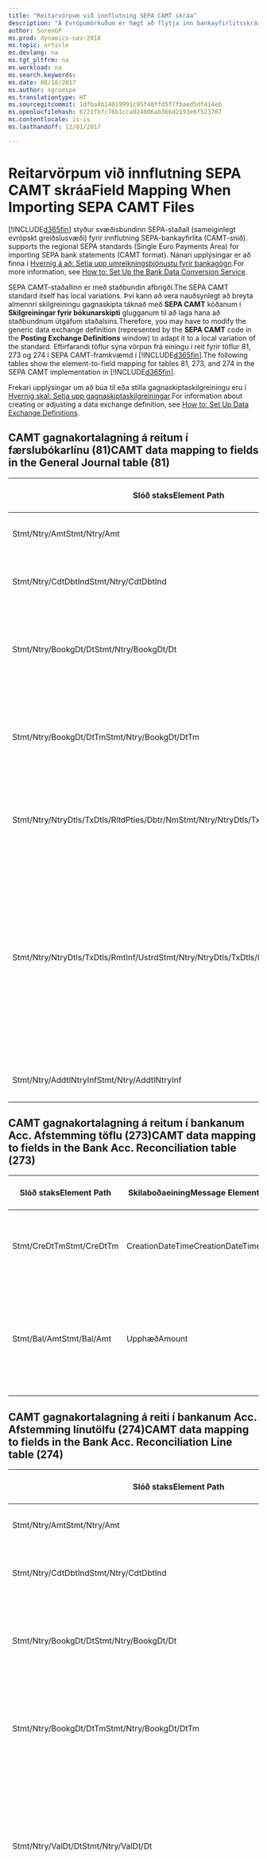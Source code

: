 ```yaml
---
title: "Reitarvörpum við innflutning SEPA CAMT skráa"
description: "Á Evrópumörkuðum er hægt að flytja inn bankayfirlitsskrár með svæðisbundnum SEPA stöðlum (sameiginlegt evrópskt greiðslusvæði)."
author: SorenGP
ms.prod: dynamics-nav-2018
ms.topic: article
ms.devlang: na
ms.tgt_pltfrm: na
ms.workload: na
ms.search.keywords: 
ms.date: 08/18/2017
ms.author: sgroespe
ms.translationtype: HT
ms.sourcegitcommit: 1dfba8b14019991c95f40ffd5f7fbaed5df414eb
ms.openlocfilehash: 6721fbfc76b1cca924806ab366d2193e6f523707
ms.contentlocale: is-is
ms.lasthandoff: 12/01/2017

---
```

# <a name="field-mapping-when-importing-sepa-camt-files"></a><span data-ttu-id="13e0f-103">Reitarvörpum við innflutning SEPA CAMT skráa</span><span class="sxs-lookup"><span data-stu-id="13e0f-103">Field Mapping When Importing SEPA CAMT Files</span></span>
[!INCLUDE[d365fin](includes/d365fin_md.md)]<span data-ttu-id="13e0f-104"> styður svæðisbundinn SEPA-staðall (sameiginlegt evrópskt greiðslusvæði) fyrir innflutning SEPA-bankayfirlita (CAMT-snið).</span><span class="sxs-lookup"><span data-stu-id="13e0f-104"> supports the regional SEPA standards (Single Euro Payments Area) for importing SEPA bank statements (CAMT format).</span></span> <span data-ttu-id="13e0f-105">Nánari upplýsingar er að finna í [Hvernig á að: Setja upp umreikningsþjónustu fyrir bankagögn](bank-how-setup-bank-data-conversion-service.md).</span><span class="sxs-lookup"><span data-stu-id="13e0f-105">For more information, see [How to: Set Up the Bank Data Conversion Service](bank-how-setup-bank-data-conversion-service.md).</span></span>  

 <span data-ttu-id="13e0f-106">SEPA CAMT-staðallinn er með staðbundin afbrigði.</span><span class="sxs-lookup"><span data-stu-id="13e0f-106">The SEPA CAMT standard itself has local variations.</span></span> <span data-ttu-id="13e0f-107">Því kann að vera nauðsynlegt að breyta almennri skilgreiningu gagnaskipta táknað með **SEPA CAMT** kóðanum í **Skilgreiningar fyrir bókunarskipti** glugganum til að laga hana að staðbundnum útgáfum staðalsins.</span><span class="sxs-lookup"><span data-stu-id="13e0f-107">Therefore, you may have to modify the generic data exchange definition (represented by the **SEPA CAMT** code in the **Posting Exchange Definitions** window) to adapt it to a local variation of the standard.</span></span> <span data-ttu-id="13e0f-108">Eftirfarandi töflur sýna vörpun frá einingu í reit fyrir töflur 81, 273 og 274 í SEPA CAMT-framkvæmd í [!INCLUDE[d365fin](includes/d365fin_md.md)].</span><span class="sxs-lookup"><span data-stu-id="13e0f-108">The following tables show the element-to-field mapping for tables 81, 273, and 274 in the SEPA CAMT implementation in [!INCLUDE[d365fin](includes/d365fin_md.md)].</span></span>  

 <span data-ttu-id="13e0f-109">Frekari upplýsingar um að búa til eða stilla gagnaskiptaskilgreiningu eru í [Hvernig skal: Setja upp gagnaskiptaskilgreiningar](across-how-to-set-up-data-exchange-definitions.md).</span><span class="sxs-lookup"><span data-stu-id="13e0f-109">For information about creating or adjusting a data exchange definition, see [How to: Set Up Data Exchange Definitions](across-how-to-set-up-data-exchange-definitions.md).</span></span>  

## <a name="camt-data-mapping-to-fields-in-the-general-journal-table-81"></a><span data-ttu-id="13e0f-110">CAMT gagnakortalagning á reitum í færslubókarlínu (81)</span><span class="sxs-lookup"><span data-stu-id="13e0f-110">CAMT data mapping to fields in the General Journal table (81)</span></span>  

|<span data-ttu-id="13e0f-111">Slóð staks</span><span class="sxs-lookup"><span data-stu-id="13e0f-111">Element Path</span></span>|<span data-ttu-id="13e0f-112">Skilaboðaeining</span><span class="sxs-lookup"><span data-stu-id="13e0f-112">Message Element</span></span>|<span data-ttu-id="13e0f-113">Gagnagerð</span><span class="sxs-lookup"><span data-stu-id="13e0f-113">Data Type</span></span>|<span data-ttu-id="13e0f-114">Lýsing</span><span class="sxs-lookup"><span data-stu-id="13e0f-114">Description</span></span>|<span data-ttu-id="13e0f-115">Auðkenni neikvæðs formerkis</span><span class="sxs-lookup"><span data-stu-id="13e0f-115">Negative-Sign Identifier</span></span>|<span data-ttu-id="13e0f-116">Nr. reits</span><span class="sxs-lookup"><span data-stu-id="13e0f-116">Field No.</span></span>|<span data-ttu-id="13e0f-117">Heiti reits</span><span class="sxs-lookup"><span data-stu-id="13e0f-117">Field Name</span></span>|  
|------------------|---------------------|---------------|-----------------|-------------------------------|---------------|----------------|  
|<span data-ttu-id="13e0f-118">Stmt/Ntry/Amt</span><span class="sxs-lookup"><span data-stu-id="13e0f-118">Stmt/Ntry/Amt</span></span>|<span data-ttu-id="13e0f-119">Upphæð</span><span class="sxs-lookup"><span data-stu-id="13e0f-119">Amount</span></span>|<span data-ttu-id="13e0f-120">Tugakerfið</span><span class="sxs-lookup"><span data-stu-id="13e0f-120">Decimal</span></span>|<span data-ttu-id="13e0f-121">Peningaupphæð reiðufésfærslunnar.</span><span class="sxs-lookup"><span data-stu-id="13e0f-121">The amount of money in the cash entry</span></span>||<span data-ttu-id="13e0f-122">13</span><span class="sxs-lookup"><span data-stu-id="13e0f-122">13</span></span>|<span data-ttu-id="13e0f-123">Upphæð</span><span class="sxs-lookup"><span data-stu-id="13e0f-123">Amount</span></span>|  
|<span data-ttu-id="13e0f-124">Stmt/Ntry/CdtDbtInd</span><span class="sxs-lookup"><span data-stu-id="13e0f-124">Stmt/Ntry/CdtDbtInd</span></span>|<span data-ttu-id="13e0f-125">CreditDebitIndicator</span><span class="sxs-lookup"><span data-stu-id="13e0f-125">CreditDebitIndicator</span></span>|<span data-ttu-id="13e0f-126">Texti</span><span class="sxs-lookup"><span data-stu-id="13e0f-126">Text</span></span>|<span data-ttu-id="13e0f-127">Sýnir hvort færsla er kredit-eða debet færslu</span><span class="sxs-lookup"><span data-stu-id="13e0f-127">Indicates whether the entry is a credit or a debit entry</span></span>|<span data-ttu-id="13e0f-128">DBIT</span><span class="sxs-lookup"><span data-stu-id="13e0f-128">DBIT</span></span>|<span data-ttu-id="13e0f-129">13</span><span class="sxs-lookup"><span data-stu-id="13e0f-129">13</span></span>|<span data-ttu-id="13e0f-130">Upphæð</span><span class="sxs-lookup"><span data-stu-id="13e0f-130">Amount</span></span>|  
|<span data-ttu-id="13e0f-131">Stmt/Ntry/BookgDt/Dt</span><span class="sxs-lookup"><span data-stu-id="13e0f-131">Stmt/Ntry/BookgDt/Dt</span></span>|<span data-ttu-id="13e0f-132">Dagsetning</span><span class="sxs-lookup"><span data-stu-id="13e0f-132">Date</span></span>|<span data-ttu-id="13e0f-133">Dagsetning</span><span class="sxs-lookup"><span data-stu-id="13e0f-133">Date</span></span>|<span data-ttu-id="13e0f-134">Dagsetning þegar færsla er bókuð á reikning á bókum reikningsstofnunar</span><span class="sxs-lookup"><span data-stu-id="13e0f-134">The date when an entry is posted to an account on the account servicer's books</span></span>||<span data-ttu-id="13e0f-135">5</span><span class="sxs-lookup"><span data-stu-id="13e0f-135">5</span></span>|<span data-ttu-id="13e0f-136">Bókunardags.</span><span class="sxs-lookup"><span data-stu-id="13e0f-136">Posting Date</span></span>|  
|<span data-ttu-id="13e0f-137">Stmt/Ntry/BookgDt/DtTm</span><span class="sxs-lookup"><span data-stu-id="13e0f-137">Stmt/Ntry/BookgDt/DtTm</span></span>|<span data-ttu-id="13e0f-138">Dagsetning og tími</span><span class="sxs-lookup"><span data-stu-id="13e0f-138">DateTime</span></span>|<span data-ttu-id="13e0f-139">Dagsetning og tími</span><span class="sxs-lookup"><span data-stu-id="13e0f-139">DateTime</span></span>|<span data-ttu-id="13e0f-140">Dagsetning og tími þegar færsla er bókuð á reikning á bókum reikningsstofnunar</span><span class="sxs-lookup"><span data-stu-id="13e0f-140">The date and time when an entry is posted to an account on the account servicer's books</span></span>||<span data-ttu-id="13e0f-141">5</span><span class="sxs-lookup"><span data-stu-id="13e0f-141">5</span></span>|<span data-ttu-id="13e0f-142">Bókunardags.</span><span class="sxs-lookup"><span data-stu-id="13e0f-142">Posting Date</span></span>|  
|<span data-ttu-id="13e0f-143">Stmt/Ntry/NtryDtls/TxDtls/RltdPties/Dbtr/Nm</span><span class="sxs-lookup"><span data-stu-id="13e0f-143">Stmt/Ntry/NtryDtls/TxDtls/RltdPties/Dbtr/Nm</span></span>|<span data-ttu-id="13e0f-144">Heiti</span><span class="sxs-lookup"><span data-stu-id="13e0f-144">Name</span></span>|<span data-ttu-id="13e0f-145">Texti</span><span class="sxs-lookup"><span data-stu-id="13e0f-145">Text</span></span>|<span data-ttu-id="13e0f-146">Nafn aðilans sem skuldar lánveitanda (til þrautavara) tiltekna fjárhæð.</span><span class="sxs-lookup"><span data-stu-id="13e0f-146">The name of the party that owes an amount of money to the (ultimate) creditor</span></span>||<span data-ttu-id="13e0f-147">1221</span><span class="sxs-lookup"><span data-stu-id="13e0f-147">1221</span></span>|<span data-ttu-id="13e0f-148">Upplýsingar um greiðanda</span><span class="sxs-lookup"><span data-stu-id="13e0f-148">Payer Information</span></span>|  
|<span data-ttu-id="13e0f-149">Stmt/Ntry/NtryDtls/TxDtls/RmtInf/Ustrd</span><span class="sxs-lookup"><span data-stu-id="13e0f-149">Stmt/Ntry/NtryDtls/TxDtls/RmtInf/Ustrd</span></span>|<span data-ttu-id="13e0f-150">Óskipulagt</span><span class="sxs-lookup"><span data-stu-id="13e0f-150">Unstructured</span></span>|<span data-ttu-id="13e0f-151">Texti</span><span class="sxs-lookup"><span data-stu-id="13e0f-151">Text</span></span>|<span data-ttu-id="13e0f-152">Upplýsingarnar til að gera samsvörun / afstemmingu á færslu með þeim vörum sem greiðsla er ætlað að stemma af, svo sem viðskiptareikningar í reikningskröfukerfi í ómótaðan formi</span><span class="sxs-lookup"><span data-stu-id="13e0f-152">Information supplied to enable the matching/reconciliation of an entry with the items that the payment is intended to settle, such as commercial invoices in an accounts-receivable system, in an unstructured form</span></span>||<span data-ttu-id="13e0f-153">8</span><span class="sxs-lookup"><span data-stu-id="13e0f-153">8</span></span>|<span data-ttu-id="13e0f-154">Lýsing</span><span class="sxs-lookup"><span data-stu-id="13e0f-154">Description</span></span>|  
|<span data-ttu-id="13e0f-155">Stmt/Ntry/AddtlNtryInf</span><span class="sxs-lookup"><span data-stu-id="13e0f-155">Stmt/Ntry/AddtlNtryInf</span></span>|<span data-ttu-id="13e0f-156">AdditionalEntryInformation</span><span class="sxs-lookup"><span data-stu-id="13e0f-156">AdditionalEntryInformation</span></span>|<span data-ttu-id="13e0f-157">Texti</span><span class="sxs-lookup"><span data-stu-id="13e0f-157">Text</span></span>|<span data-ttu-id="13e0f-158">Viðbótarupplýsingar um færslu</span><span class="sxs-lookup"><span data-stu-id="13e0f-158">Additional information about the entry</span></span>||<span data-ttu-id="13e0f-159">1222</span><span class="sxs-lookup"><span data-stu-id="13e0f-159">1222</span></span>|<span data-ttu-id="13e0f-160">Færsluupplýsingar</span><span class="sxs-lookup"><span data-stu-id="13e0f-160">Transaction Information</span></span>|  

## <a name="camt-data-mapping-to-fields-in-the-bank-acc-reconciliation-table-273"></a><span data-ttu-id="13e0f-161">CAMT gagnakortalagning á reitum í bankanum Acc. Afstemming töflu (273)</span><span class="sxs-lookup"><span data-stu-id="13e0f-161">CAMT data mapping to fields in the Bank Acc. Reconciliation table (273)</span></span>  

|<span data-ttu-id="13e0f-162">Slóð staks</span><span class="sxs-lookup"><span data-stu-id="13e0f-162">Element Path</span></span>|<span data-ttu-id="13e0f-163">Skilaboðaeining</span><span class="sxs-lookup"><span data-stu-id="13e0f-163">Message Element</span></span>|<span data-ttu-id="13e0f-164">Gagnagerð</span><span class="sxs-lookup"><span data-stu-id="13e0f-164">Data Type</span></span>|<span data-ttu-id="13e0f-165">Lýsing</span><span class="sxs-lookup"><span data-stu-id="13e0f-165">Description</span></span>|<span data-ttu-id="13e0f-166">Auðkenni neikvæðs formerkis</span><span class="sxs-lookup"><span data-stu-id="13e0f-166">Negative-Sign Identifier</span></span>|<span data-ttu-id="13e0f-167">Nr. reits</span><span class="sxs-lookup"><span data-stu-id="13e0f-167">Field No.</span></span>|<span data-ttu-id="13e0f-168">Heiti reits</span><span class="sxs-lookup"><span data-stu-id="13e0f-168">Field Name</span></span>|  
|------------------|---------------------|---------------|-----------------|-------------------------------|---------------|----------------|  
|<span data-ttu-id="13e0f-169">Stmt/CreDtTm</span><span class="sxs-lookup"><span data-stu-id="13e0f-169">Stmt/CreDtTm</span></span>|<span data-ttu-id="13e0f-170">CreationDateTime</span><span class="sxs-lookup"><span data-stu-id="13e0f-170">CreationDateTime</span></span>|<span data-ttu-id="13e0f-171">Dagsetning</span><span class="sxs-lookup"><span data-stu-id="13e0f-171">Date</span></span>|<span data-ttu-id="13e0f-172">Dagsetning og tími þegar skilaboðin voru búin til</span><span class="sxs-lookup"><span data-stu-id="13e0f-172">The date and time when the message was created</span></span>||<span data-ttu-id="13e0f-173">3</span><span class="sxs-lookup"><span data-stu-id="13e0f-173">3</span></span>|<span data-ttu-id="13e0f-174">Dags. yfirlits</span><span class="sxs-lookup"><span data-stu-id="13e0f-174">Statement Date</span></span>|  
|<span data-ttu-id="13e0f-175">Stmt/Bal/Amt</span><span class="sxs-lookup"><span data-stu-id="13e0f-175">Stmt/Bal/Amt</span></span>|<span data-ttu-id="13e0f-176">Upphæð</span><span class="sxs-lookup"><span data-stu-id="13e0f-176">Amount</span></span>|<span data-ttu-id="13e0f-177">Tugakerfið</span><span class="sxs-lookup"><span data-stu-id="13e0f-177">Decimal</span></span>|<span data-ttu-id="13e0f-178">Upphæð sem skilar nettóupphæðum fyrir allar debet- og kreditfærslur.</span><span class="sxs-lookup"><span data-stu-id="13e0f-178">The amount resulting from the netted amounts for all debit and credit entries</span></span>||<span data-ttu-id="13e0f-179">4</span><span class="sxs-lookup"><span data-stu-id="13e0f-179">4</span></span>|<span data-ttu-id="13e0f-180">Lokastaða yfirlits</span><span class="sxs-lookup"><span data-stu-id="13e0f-180">Statement Ending Balance</span></span>|  

## <a name="camt-data-mapping-to-fields-in-the-bank-acc-reconciliation-line-table-274"></a><span data-ttu-id="13e0f-181">CAMT gagnakortalagning á reiti í bankanum Acc. Afstemming línutölfu (274)</span><span class="sxs-lookup"><span data-stu-id="13e0f-181">CAMT data mapping to fields in the Bank Acc. Reconciliation Line table (274)</span></span>  

|<span data-ttu-id="13e0f-182">Slóð staks</span><span class="sxs-lookup"><span data-stu-id="13e0f-182">Element Path</span></span>|<span data-ttu-id="13e0f-183">Skilaboðaeining</span><span class="sxs-lookup"><span data-stu-id="13e0f-183">Message Element</span></span>|<span data-ttu-id="13e0f-184">Gagnagerð</span><span class="sxs-lookup"><span data-stu-id="13e0f-184">Data Type</span></span>|<span data-ttu-id="13e0f-185">Lýsing</span><span class="sxs-lookup"><span data-stu-id="13e0f-185">Description</span></span>|<span data-ttu-id="13e0f-186">Auðkenni neikvæðs formerkis</span><span class="sxs-lookup"><span data-stu-id="13e0f-186">Negative-Sign Identifier</span></span>|<span data-ttu-id="13e0f-187">Nr. reits</span><span class="sxs-lookup"><span data-stu-id="13e0f-187">Field No.</span></span>|<span data-ttu-id="13e0f-188">Heiti reits</span><span class="sxs-lookup"><span data-stu-id="13e0f-188">Field Name</span></span>|  
|------------------|---------------------|---------------|-----------------|-------------------------------|---------------|----------------|  
|<span data-ttu-id="13e0f-189">Stmt/Ntry/Amt</span><span class="sxs-lookup"><span data-stu-id="13e0f-189">Stmt/Ntry/Amt</span></span>|<span data-ttu-id="13e0f-190">Upphæð</span><span class="sxs-lookup"><span data-stu-id="13e0f-190">Amount</span></span>|<span data-ttu-id="13e0f-191">Tugakerfið</span><span class="sxs-lookup"><span data-stu-id="13e0f-191">Decimal</span></span>|<span data-ttu-id="13e0f-192">Peningaupphæð reiðufésfærslunnar.</span><span class="sxs-lookup"><span data-stu-id="13e0f-192">The amount of money in the cash entry</span></span>||<span data-ttu-id="13e0f-193">7</span><span class="sxs-lookup"><span data-stu-id="13e0f-193">7</span></span>|<span data-ttu-id="13e0f-194">Upphæð yfirlits</span><span class="sxs-lookup"><span data-stu-id="13e0f-194">Statement Amount</span></span>|  
|<span data-ttu-id="13e0f-195">Stmt/Ntry/CdtDbtInd</span><span class="sxs-lookup"><span data-stu-id="13e0f-195">Stmt/Ntry/CdtDbtInd</span></span>|<span data-ttu-id="13e0f-196">CreditDebitIndicator</span><span class="sxs-lookup"><span data-stu-id="13e0f-196">CreditDebitIndicator</span></span>|<span data-ttu-id="13e0f-197">Texti</span><span class="sxs-lookup"><span data-stu-id="13e0f-197">Text</span></span>|<span data-ttu-id="13e0f-198">Sýnir hvort færsla er kredit-eða debet færslu</span><span class="sxs-lookup"><span data-stu-id="13e0f-198">Indicates whether the entry is a credit or a debit entry</span></span>|<span data-ttu-id="13e0f-199">DBIT</span><span class="sxs-lookup"><span data-stu-id="13e0f-199">DBIT</span></span>|<span data-ttu-id="13e0f-200">7</span><span class="sxs-lookup"><span data-stu-id="13e0f-200">7</span></span>|<span data-ttu-id="13e0f-201">Upphæð yfirlits</span><span class="sxs-lookup"><span data-stu-id="13e0f-201">Statement Amount</span></span>|  
|<span data-ttu-id="13e0f-202">Stmt/Ntry/BookgDt/Dt</span><span class="sxs-lookup"><span data-stu-id="13e0f-202">Stmt/Ntry/BookgDt/Dt</span></span>|<span data-ttu-id="13e0f-203">Dagsetning</span><span class="sxs-lookup"><span data-stu-id="13e0f-203">Date</span></span>|<span data-ttu-id="13e0f-204">Dagsetning</span><span class="sxs-lookup"><span data-stu-id="13e0f-204">Date</span></span>|<span data-ttu-id="13e0f-205">Dagsetning þegar færsla er bókuð á reikning á bókum reikningsstofnunar</span><span class="sxs-lookup"><span data-stu-id="13e0f-205">The date when an entry is posted to an account on the account servicer's books</span></span>||<span data-ttu-id="13e0f-206">5</span><span class="sxs-lookup"><span data-stu-id="13e0f-206">5</span></span>|<span data-ttu-id="13e0f-207">Dags. færslu</span><span class="sxs-lookup"><span data-stu-id="13e0f-207">Transaction Date</span></span>|  
|<span data-ttu-id="13e0f-208">Stmt/Ntry/BookgDt/DtTm</span><span class="sxs-lookup"><span data-stu-id="13e0f-208">Stmt/Ntry/BookgDt/DtTm</span></span>|<span data-ttu-id="13e0f-209">Dagsetning og tími</span><span class="sxs-lookup"><span data-stu-id="13e0f-209">DateTime</span></span>|<span data-ttu-id="13e0f-210">Dagsetning og tími</span><span class="sxs-lookup"><span data-stu-id="13e0f-210">DateTime</span></span>|<span data-ttu-id="13e0f-211">Dagsetning og tími þegar færsla er bókuð á reikning á bókum reikningsstofnunar</span><span class="sxs-lookup"><span data-stu-id="13e0f-211">The date and time when an entry is posted to an account on the account servicer's books</span></span>||<span data-ttu-id="13e0f-212">5</span><span class="sxs-lookup"><span data-stu-id="13e0f-212">5</span></span>|<span data-ttu-id="13e0f-213">Dags. færslu</span><span class="sxs-lookup"><span data-stu-id="13e0f-213">Transaction Date</span></span>|  
|<span data-ttu-id="13e0f-214">Stmt/Ntry/ValDt/Dt</span><span class="sxs-lookup"><span data-stu-id="13e0f-214">Stmt/Ntry/ValDt/Dt</span></span>|<span data-ttu-id="13e0f-215">Dagsetning</span><span class="sxs-lookup"><span data-stu-id="13e0f-215">Date</span></span>|<span data-ttu-id="13e0f-216">Dagsetning</span><span class="sxs-lookup"><span data-stu-id="13e0f-216">Date</span></span>|<span data-ttu-id="13e0f-217">Dagsetning þegar eignir verða í boði til reikningseiganda við kreditfærslu, eða hætta að vera til staðar til reikningseiganda við debetfærslu</span><span class="sxs-lookup"><span data-stu-id="13e0f-217">The date when assets become available to the account owner in case of a credit entry, or cease to be available to the account owner in case of a debit entry</span></span>||<span data-ttu-id="13e0f-218">12</span><span class="sxs-lookup"><span data-stu-id="13e0f-218">12</span></span>|<span data-ttu-id="13e0f-219">Gildisdagur</span><span class="sxs-lookup"><span data-stu-id="13e0f-219">Value Date</span></span>|  
|<span data-ttu-id="13e0f-220">Stmt/Ntry/ValDt/DtTm</span><span class="sxs-lookup"><span data-stu-id="13e0f-220">Stmt/Ntry/ValDt/DtTm</span></span>|<span data-ttu-id="13e0f-221">Dagsetning og tími</span><span class="sxs-lookup"><span data-stu-id="13e0f-221">DateTime</span></span>|<span data-ttu-id="13e0f-222">Dagsetning og tími</span><span class="sxs-lookup"><span data-stu-id="13e0f-222">DateTime</span></span>|<span data-ttu-id="13e0f-223">Dagsetning og tími þegar eignir verða í boði til reikningseiganda við kreditfærslu, eða hætta að vera til staðar til reikningseiganda við debetfærslu</span><span class="sxs-lookup"><span data-stu-id="13e0f-223">The date and time when assets become available to the account owner in case of a credit entry, or cease to be available to the account owner in case of a debit entry</span></span>||<span data-ttu-id="13e0f-224">12</span><span class="sxs-lookup"><span data-stu-id="13e0f-224">12</span></span>|<span data-ttu-id="13e0f-225">Gildisdagur</span><span class="sxs-lookup"><span data-stu-id="13e0f-225">Value Date</span></span>|  
|<span data-ttu-id="13e0f-226">Stmt/Ntry/NtryDtls/TxDtls/RltdPties/Dbtr/Nm</span><span class="sxs-lookup"><span data-stu-id="13e0f-226">Stmt/Ntry/NtryDtls/TxDtls/RltdPties/Dbtr/Nm</span></span>|<span data-ttu-id="13e0f-227">Heiti</span><span class="sxs-lookup"><span data-stu-id="13e0f-227">Name</span></span>|<span data-ttu-id="13e0f-228">Texti</span><span class="sxs-lookup"><span data-stu-id="13e0f-228">Text</span></span>|<span data-ttu-id="13e0f-229">Nafn aðilans sem skuldar lánveitanda (til þrautavara) tiltekna fjárhæð.</span><span class="sxs-lookup"><span data-stu-id="13e0f-229">The name of the party that owes an amount of money to the (ultimate) creditor</span></span>||<span data-ttu-id="13e0f-230">15</span><span class="sxs-lookup"><span data-stu-id="13e0f-230">15</span></span>|<span data-ttu-id="13e0f-231">Upplýsingar um greiðanda</span><span class="sxs-lookup"><span data-stu-id="13e0f-231">Payer Information</span></span>|  
|<span data-ttu-id="13e0f-232">Stmt/Ntry/NtryDtls/TxDtls/RmtInf/Ustrd</span><span class="sxs-lookup"><span data-stu-id="13e0f-232">Stmt/Ntry/NtryDtls/TxDtls/RmtInf/Ustrd</span></span>|<span data-ttu-id="13e0f-233">Óskipulagt</span><span class="sxs-lookup"><span data-stu-id="13e0f-233">Unstructured</span></span>|<span data-ttu-id="13e0f-234">Texti</span><span class="sxs-lookup"><span data-stu-id="13e0f-234">Text</span></span>|<span data-ttu-id="13e0f-235">Upplýsingarnar til að gera samsvörun / afstemmingu á færslu með þeim vörum sem greiðsla er ætlað að stemma af, svo sem viðskiptareikningar í reikningskröfukerfi í ómótaðan formi</span><span class="sxs-lookup"><span data-stu-id="13e0f-235">Information supplied to enable the matching/reconciliation of an entry with the items that the payment is intended to settle, such as commercial invoices in an accounts-receivable system, in an unstructured form</span></span>||<span data-ttu-id="13e0f-236">6</span><span class="sxs-lookup"><span data-stu-id="13e0f-236">6</span></span>|<span data-ttu-id="13e0f-237">Lýsing</span><span class="sxs-lookup"><span data-stu-id="13e0f-237">Description</span></span>|  
|<span data-ttu-id="13e0f-238">Stmt/Ntry/AddtlNtryInf</span><span class="sxs-lookup"><span data-stu-id="13e0f-238">Stmt/Ntry/AddtlNtryInf</span></span>|<span data-ttu-id="13e0f-239">AdditionalEntryInformation</span><span class="sxs-lookup"><span data-stu-id="13e0f-239">AdditionalEntryInformation</span></span>|<span data-ttu-id="13e0f-240">Texti</span><span class="sxs-lookup"><span data-stu-id="13e0f-240">Text</span></span>|<span data-ttu-id="13e0f-241">Viðbótarupplýsingar um færslu</span><span class="sxs-lookup"><span data-stu-id="13e0f-241">Additional information about the entry</span></span>||<span data-ttu-id="13e0f-242">16</span><span class="sxs-lookup"><span data-stu-id="13e0f-242">16</span></span>|<span data-ttu-id="13e0f-243">Færsluupplýsingar</span><span class="sxs-lookup"><span data-stu-id="13e0f-243">Transaction Information</span></span>|  

 <span data-ttu-id="13e0f-244">Stök í hnútnum **Færsla** sem eru flutt inn í [!INCLUDE[d365fin](includes/d365fin_md.md)] en ekki tengd við neina reiti eru vistuð í töflunni **Bókunarskipti Dálkur Skilgreining**.</span><span class="sxs-lookup"><span data-stu-id="13e0f-244">Elements in the **Ntry** node that are imported into [!INCLUDE[d365fin](includes/d365fin_md.md)] but not mapped to any fields are stored in the **Posting Exch. Column Def** table.</span></span> <span data-ttu-id="13e0f-245">Notendur geta skoðað þessar einingar frá **Greiðsluafstemmingarbók** **Greiðslujafnanir** og **Afstemming bankareiknings** gluggum með því að velja **Upplýsingar um bankayfirlitslínu** aðgerðina.</span><span class="sxs-lookup"><span data-stu-id="13e0f-245">Users can view these elements from the **Payment Reconciliation Journal**, **Payment Application**, and **Bank Acc. Reconciliation** windows by choosing the **Bank Statement Line Details** action.</span></span> <span data-ttu-id="13e0f-246">Frekari upplýsingar eru í [hvernig á að afstemma greiðslur með því að nota sjálfvirka jöfnun](receivables-how-reconcile-payments-auto-application.md)</span><span class="sxs-lookup"><span data-stu-id="13e0f-246">For more information, see [How to: Reconcile Payments Using Automatic Application](receivables-how-reconcile-payments-auto-application.md).</span></span>  
## <a name="see-also"></a><span data-ttu-id="13e0f-247">Sjá einnig</span><span class="sxs-lookup"><span data-stu-id="13e0f-247">See Also</span></span>  
[<span data-ttu-id="13e0f-248">Setja upp gagnaskipti</span><span class="sxs-lookup"><span data-stu-id="13e0f-248">Setting Up Data Exchange</span></span>](across-set-up-data-exchange.md)  
[<span data-ttu-id="13e0f-249">Rafræn gagnaskipti</span><span class="sxs-lookup"><span data-stu-id="13e0f-249">Exchanging Data Electronically</span></span>](across-data-exchange.md)  
<span data-ttu-id="13e0f-250">[Hvernig á að: Setja upp umreikningsþjónustu fyrir bankagögn](bank-how-setup-bank-data-conversion-service.md) </span><span class="sxs-lookup"><span data-stu-id="13e0f-250">[How to: Set Up the Bank Data Conversion Service](bank-how-setup-bank-data-conversion-service.md) </span></span>  
[<span data-ttu-id="13e0f-251">Hvernig á að. Nota XML-skema til að undirbúa skilgreiningar gagnaskipta</span><span class="sxs-lookup"><span data-stu-id="13e0f-251">How to: Use XML Schemas to Prepare Data Exchange Definitions</span></span>](across-how-to-use-xml-schemas-to-prepare-data-exchange-definitions.md)  
[<span data-ttu-id="13e0f-252">Hvernig á að afstemma greiðslur með sjálfvirkri jöfnun</span><span class="sxs-lookup"><span data-stu-id="13e0f-252">How to: Reconcile Payments Using Automatic Application</span></span>](receivables-how-reconcile-payments-auto-application.md)  

